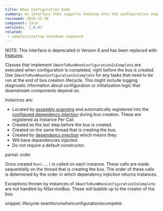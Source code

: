 ```yaml
---
title: When Configuration Ends
summary: An interface that supports hooking into the configuration sequence of NServiceBus.
reviewed: 2019-12-20
component: Core
versions: '[,6.0)'
related:
 - samples/startup-shutdown-sequence
---
```


NOTE: This interface is deprecated in Version 6 and has been replaced with [Features](/nservicebus/pipeline/features.md).

Classes that implement `IWantToRunWhenConfigurationIsComplete` are executed when configuration is completed, right before the bus is created. Use `IWantToRunWhenConfigurationIsComplete` for any tasks that need to be run at the end of bus creation lifecycle. This might include logging diagnostic information about configuration or initialization logic that downstream components depend on.


Instances are:

 * Located by [assembly scanning](/nservicebus/hosting/assembly-scanning.md) and automatically registered into the [configured dependency injection](/nservicebus/dependency-injection/) during bus creation. These are registered as Instance Per Call.
 * Created as the last step before the bus is created.
 * Created on the same thread that is creating the bus.
 * Created by [dependency injection](/nservicebus/dependency-injection/) which means they:
  * Will have dependencies injected.
  * Do not require a default constructor.

partial: order

Once created `Run(...)` is called on each instance. These calls are made sequentially on the thread that is creating the bus. The order of these calls is determined by the order in which dependency injection returns instances.

Exceptions thrown by instances of `IWantToRunWhenConfigurationIsComplete` are not handled by NServiceBus. These will bubble up to the creator of the bus.

snippet: lifecycle-iwanttorunwhenconfigurationiscomplete